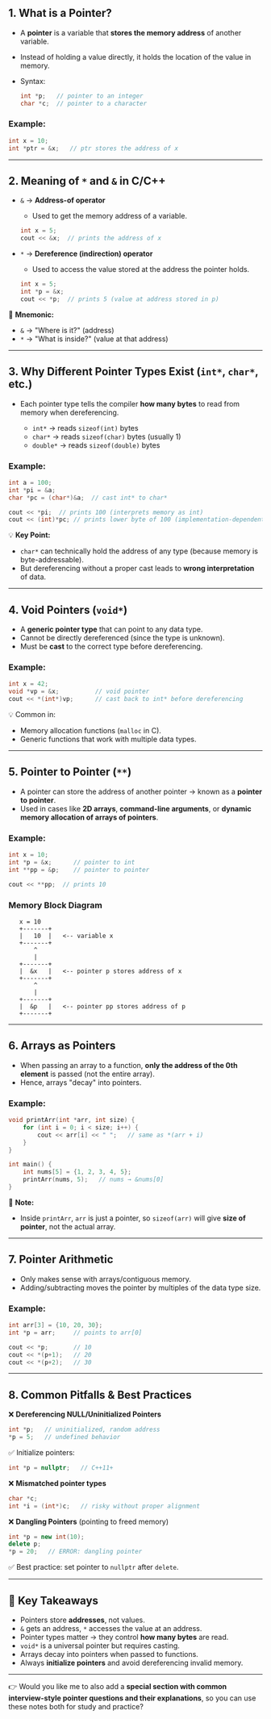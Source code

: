 
## 1. What is a Pointer?

* A **pointer** is a variable that **stores the memory address** of another variable.
* Instead of holding a value directly, it holds the location of the value in memory.
* Syntax:

  ```cpp
  int *p;   // pointer to an integer
  char *c;  // pointer to a character
  ```

### Example:

```cpp
int x = 10;
int *ptr = &x;   // ptr stores the address of x
```

---

## 2. Meaning of `*` and `&` in C/C++

* `&` → **Address-of operator**

  * Used to get the memory address of a variable.

  ```cpp
  int x = 5;
  cout << &x;  // prints the address of x
  ```

* `*` → **Dereference (indirection) operator**

  * Used to access the value stored at the address the pointer holds.

  ```cpp
  int x = 5;
  int *p = &x;     
  cout << *p;  // prints 5 (value at address stored in p)
  ```

📌 **Mnemonic:**

* `&` → "Where is it?" (address)
* `*` → "What is inside?" (value at that address)

---

## 3. Why Different Pointer Types Exist (`int*`, `char*`, etc.)

* Each pointer type tells the compiler **how many bytes** to read from memory when dereferencing.

  * `int*` → reads `sizeof(int)` bytes
  * `char*` → reads `sizeof(char)` bytes (usually 1)
  * `double*` → reads `sizeof(double)` bytes

### Example:

```cpp
int a = 100;
int *pi = &a;
char *pc = (char*)&a;  // cast int* to char*

cout << *pi;  // prints 100 (interprets memory as int)
cout << (int)*pc; // prints lower byte of 100 (implementation-dependent)
```

💡 **Key Point:**

* `char*` can technically hold the address of any type (because memory is byte-addressable).
* But dereferencing without a proper cast leads to **wrong interpretation** of data.

---

## 4. Void Pointers (`void*`)

* A **generic pointer type** that can point to any data type.
* Cannot be directly dereferenced (since the type is unknown).
* Must be **cast** to the correct type before dereferencing.

### Example:

```cpp
int x = 42;
void *vp = &x;          // void pointer
cout << *(int*)vp;      // cast back to int* before dereferencing
```

💡 Common in:

* Memory allocation functions (`malloc` in C).
* Generic functions that work with multiple data types.

---

## 5. Pointer to Pointer (`**`)

* A pointer can store the address of another pointer → known as a **pointer to pointer**.
* Used in cases like **2D arrays**, **command-line arguments**, or **dynamic memory allocation of arrays of pointers**.

### Example:

```cpp
int x = 10;
int *p = &x;      // pointer to int
int **pp = &p;    // pointer to pointer

cout << **pp;  // prints 10
```

### Memory Block Diagram

```
   x = 10
   +-------+
   |   10  |   <-- variable x
   +-------+
       ^
       |
   +-------+
   |  &x   |   <-- pointer p stores address of x
   +-------+
       ^
       |
   +-------+
   |  &p   |   <-- pointer pp stores address of p
   +-------+
```

---

## 6. Arrays as Pointers

* When passing an array to a function, **only the address of the 0th element** is passed (not the entire array).
* Hence, arrays "decay" into pointers.

### Example:

```cpp
void printArr(int *arr, int size) {
    for (int i = 0; i < size; i++) {
        cout << arr[i] << " ";   // same as *(arr + i)
    }
}

int main() {
    int nums[5] = {1, 2, 3, 4, 5};
    printArr(nums, 5);   // nums → &nums[0]
}
```

📌 **Note:**

* Inside `printArr`, `arr` is just a pointer, so `sizeof(arr)` will give **size of pointer**, not the actual array.

---

## 7. Pointer Arithmetic

* Only makes sense with arrays/contiguous memory.
* Adding/subtracting moves the pointer by multiples of the data type size.

### Example:

```cpp
int arr[3] = {10, 20, 30};
int *p = arr;     // points to arr[0]

cout << *p;       // 10
cout << *(p+1);   // 20
cout << *(p+2);   // 30
```

---

## 8. Common Pitfalls & Best Practices

❌ **Dereferencing NULL/Uninitialized Pointers**

```cpp
int *p;   // uninitialized, random address
*p = 5;   // undefined behavior
```

✅ Initialize pointers:

```cpp
int *p = nullptr;   // C++11+
```

❌ **Mismatched pointer types**

```cpp
char *c;
int *i = (int*)c;   // risky without proper alignment
```

❌ **Dangling Pointers** (pointing to freed memory)

```cpp
int *p = new int(10);
delete p;
*p = 20;   // ERROR: dangling pointer
```

✅ Best practice: set pointer to `nullptr` after `delete`.

---

## 🔑 Key Takeaways

* Pointers store **addresses**, not values.
* `&` gets an address, `*` accesses the value at an address.
* Pointer types matter → they control **how many bytes** are read.
* `void*` is a universal pointer but requires casting.
* Arrays decay into pointers when passed to functions.
* Always **initialize pointers** and avoid dereferencing invalid memory.

---

👉 Would you like me to also add a **special section with common interview-style pointer questions and their explanations**, so you can use these notes both for study and practice?
